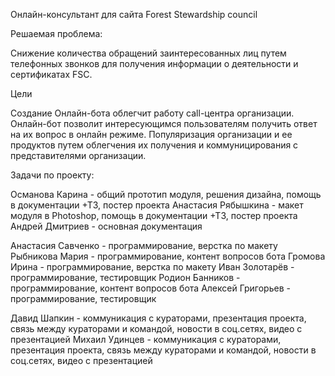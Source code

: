 Онлайн-консультант для сайта Forest Stewardship council

Решаемая проблема:

Снижение количества обращений заинтересованных лиц путем телефонных звонков для
получения информации о деятельности и сертификатах FSC.

Цели

Создание Онлайн-бота облегчит работу call-центра организации.
Онлайн-бот позволит интересующимся пользователям получить ответ на их вопрос в онлайн режиме.
Популяризация организации и ее продуктов путем облегчения их получения и коммуницирования с представителями организации.

Задачи по проекту:

Османова Карина - общий прототип модуля, решения дизайна, помощь в документации +ТЗ, постер проекта
Анастасия Рябышкина - макет модуля в Photoshop, помощь в документации +ТЗ, постер проекта
Андрей Дмитриев - основная документация

Анастасия Савченко - программирование, верстка по макету
Рыбникова Мария - программирование, контент вопросов бота
Громова Ирина - программирование, верстка по макету
Иван Золотарёв - программирование, тестировщик
Родион Банников - программирование, контент вопросов бота
Алексей Григорьев - программирование, тестировщик

Давид Шапкин - коммуникация с кураторами, презентация проекта, связь между кураторами и командой, новости в соц.сетях, видео с презентацией
Михаил Удинцев - коммуникация с кураторами, презентация проекта, связь между кураторами и командой, новости в соц.сетях, видео с презентацией





